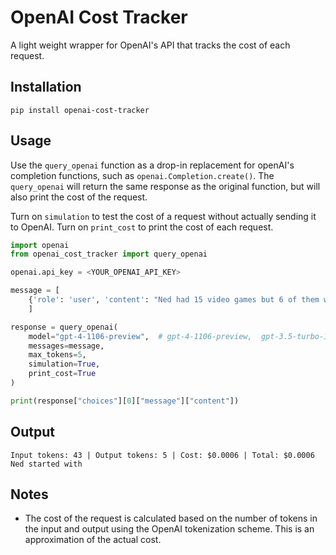 # OpenAI Cost Tracker
A light weight wrapper for OpenAI's API that tracks the cost of each request.


## Installation
```pip install openai-cost-tracker```


## Usage
Use the ```query_openai``` function as a drop-in replacement for openAI's completion functions, such as ```openai.Completion.create()```. The ```query_openai``` will return the same response as the original function, but will also print the cost of the request. 

Turn on ```simulation``` to test the cost of a request without actually sending it to OpenAI. Turn on ```print_cost``` to print the cost of each request.

```python
import openai 
from openai_cost_tracker import query_openai

openai.api_key = <YOUR_OPENAI_API_KEY>

message = [
    {'role': 'user', 'content': "Ned had 15 video games but 6 of them weren't working. If he wanted to sell the working games for $7 each, how much money could he earn?"}
    ]

response = query_openai(
    model="gpt-4-1106-preview",  # gpt-4-1106-preview,  gpt-3.5-turbo-1106,  gpt-4
    messages=message, 
    max_tokens=5,
    simulation=True,
    print_cost=True 
)     

print(response["choices"][0]["message"]["content"])
```


## Output
```
Input tokens: 43 | Output tokens: 5 | Cost: $0.0006 | Total: $0.0006
Ned started with
```


## Notes
- The cost of the request is calculated based on the number of tokens in the input and output using the OpenAI tokenization scheme. This is an approximation of the actual cost.